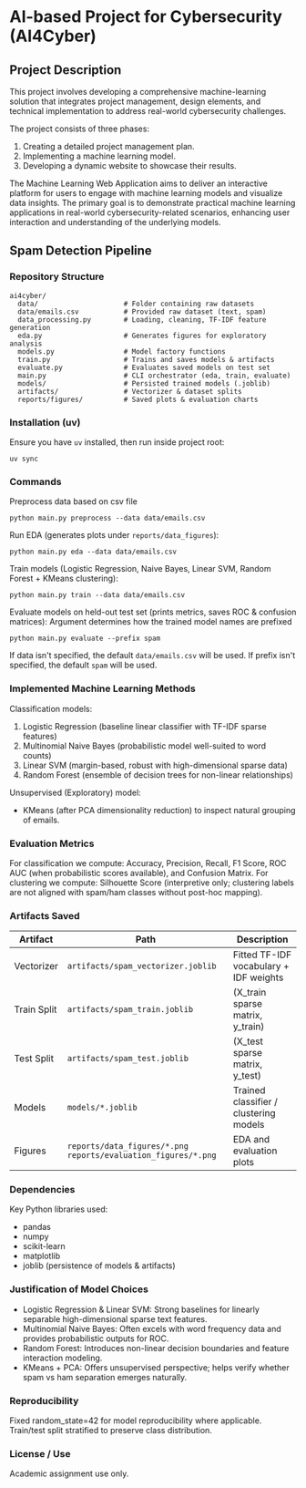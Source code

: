# AI-based Project for Cybersecurity (AI4Cyber)

## Project Description

This project involves developing a comprehensive machine-learning solution that integrates project management, design elements, and technical implementation to address real-world cybersecurity challenges.

The project consists of three phases: 
1. Creating a detailed project management plan.
2. Implementing a machine learning model.
3. Developing a dynamic website to showcase their results.

The Machine Learning Web Application aims to deliver an interactive platform for users to engage with machine learning models and visualize data insights. The primary goal is to demonstrate practical machine learning applications in real-world cybersecurity-related scenarios, enhancing user interaction and understanding of the underlying models.

## Spam Detection Pipeline

### Repository Structure
```
ai4cyber/
  data/                     # Folder containing raw datasets
  data/emails.csv           # Provided raw dataset (text, spam)
  data_processing.py        # Loading, cleaning, TF-IDF feature generation
  eda.py                    # Generates figures for exploratory analysis
  models.py                 # Model factory functions
  train.py                  # Trains and saves models & artifacts
  evaluate.py               # Evaluates saved models on test set
  main.py                   # CLI orchestrator (eda, train, evaluate)
  models/                   # Persisted trained models (.joblib)
  artifacts/                # Vectorizer & dataset splits
  reports/figures/          # Saved plots & evaluation charts
```

### Installation (uv)
Ensure you have `uv` installed, then run inside project root:
```
uv sync
```

### Commands
Preprocess data based on csv file
```
python main.py preprocess --data data/emails.csv
```

Run EDA (generates plots under `reports/data_figures`):
```
python main.py eda --data data/emails.csv
```

Train models (Logistic Regression, Naive Bayes, Linear SVM, Random Forest + KMeans clustering):
```
python main.py train --data data/emails.csv
```

Evaluate models on held-out test set (prints metrics, saves ROC & confusion matrices):
Argument determines how the trained model names are prefixed
```
python main.py evaluate --prefix spam
```

If data isn't specified, the default `data/emails.csv` will be used.
If prefix isn't specified, the default `spam` will be used.

### Implemented Machine Learning Methods
Classification models:
1. Logistic Regression (baseline linear classifier with TF-IDF sparse features)
2. Multinomial Naive Bayes (probabilistic model well-suited to word counts)
3. Linear SVM (margin-based, robust with high-dimensional sparse data)
4. Random Forest (ensemble of decision trees for non-linear relationships)

Unsupervised (Exploratory) model:
- KMeans (after PCA dimensionality reduction) to inspect natural grouping of emails.

### Evaluation Metrics
For classification we compute: Accuracy, Precision, Recall, F1 Score, ROC AUC (when probabilistic scores available), and Confusion Matrix.
For clustering we compute: Silhouette Score (interpretive only; clustering labels are not aligned with spam/ham classes without post-hoc mapping).

### Artifacts Saved
| Artifact | Path | Description |
|----------|------|-------------|
| Vectorizer | `artifacts/spam_vectorizer.joblib` | Fitted TF-IDF vocabulary + IDF weights |
| Train Split | `artifacts/spam_train.joblib` | (X_train sparse matrix, y_train) |
| Test Split | `artifacts/spam_test.joblib` | (X_test sparse matrix, y_test) |
| Models | `models/*.joblib` | Trained classifier / clustering models |
| Figures | `reports/data_figures/*.png` `reports/evaluation_figures/*.png` | EDA and evaluation plots |

### Dependencies
Key Python libraries used:
- pandas
- numpy
- scikit-learn
- matplotlib
- joblib (persistence of models & artifacts)

### Justification of Model Choices
- Logistic Regression & Linear SVM: Strong baselines for linearly separable high-dimensional sparse text features.
- Multinomial Naive Bayes: Often excels with word frequency data and provides probabilistic outputs for ROC.
- Random Forest: Introduces non-linear decision boundaries and feature interaction modeling.
- KMeans + PCA: Offers unsupervised perspective; helps verify whether spam vs ham separation emerges naturally.

### Reproducibility
Fixed random_state=42 for model reproducibility where applicable. Train/test split stratified to preserve class distribution.

### License / Use
Academic assignment use only.